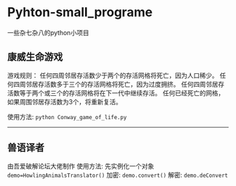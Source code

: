 # Pyhton-small_programe
一些杂七杂八的python小项目

## 康威生命游戏
游戏规则：
任何四周邻居存活数少于两个的存活网格将死亡，因为人口稀少。
任何四周邻居存活数多于三个的存活网格将死亡，因为过度拥挤。
任何四周邻居存活数等于两个或三个的存活网格将在下一代中继续存活。
任何已经死亡的网格，如果周围邻居存活数为3个，将重新复活。

使用方法:
```python Conway_game_of_life.py```
***
## 兽语译者
由吾爱破解论坛大佬制作
使用方法:
先实例化一个对象
```demo=HowlingAnimalsTranslator()```
加密:
```demo.convert()```
解密:
```demo.deConvert```
